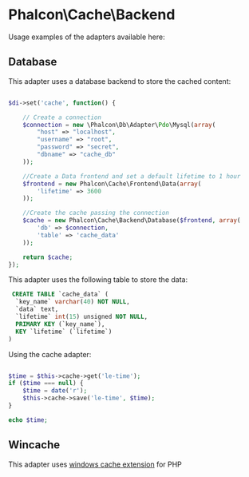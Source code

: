 Phalcon\Cache\Backend
=====================

Usage examples of the adapters available here:

Database
--------
This adapter uses a database backend to store the cached content:

```php

$di->set('cache', function() {

	// Create a connection
	$connection = new \Phalcon\Db\Adapter\Pdo\Mysql(array(
	    "host" => "localhost",
	    "username" => "root",
	    "password" => "secret",
	    "dbname" => "cache_db"
	));

	//Create a Data frontend and set a default lifetime to 1 hour
	$frontend = new Phalcon\Cache\Frontend\Data(array(
	    'lifetime' => 3600
	));

	//Create the cache passing the connection
	$cache = new Phalcon\Cache\Backend\Database($frontend, array(
		'db' => $connection,
		'table' => 'cache_data'
	));

	return $cache;
});

```

This adapter uses the following table to store the data:

```sql
 CREATE TABLE `cache_data` (
  `key_name` varchar(40) NOT NULL,
  `data` text,
  `lifetime` int(15) unsigned NOT NULL,
  PRIMARY KEY (`key_name`),
  KEY `lifetime` (`lifetime`)
)
```

Using the cache adapter:

```php

$time = $this->cache->get('le-time');
if ($time === null) {
    $time = date('r');
    $this->cache->save('le-time', $time);
}

echo $time;

```

Wincache
--------
This adapter uses [windows cache extension](http://pecl.php.net/package/wincache) for PHP
